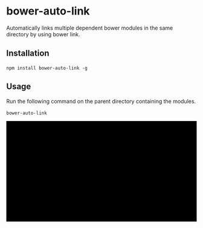 # bower-auto-link

Automatically links multiple dependent bower modules in the same directory by using bower link.

## Installation

   ```shell
   npm install bower-auto-link -g
   ```
## Usage

   Run the following command on the parent directory containing the modules.

   ```shell
   bower-auto-link
   ```
   
![screencast](screencast.gif)

